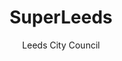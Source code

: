 ---
title: SuperLeeds
subtitle: Leeds City Council
category: documentary
code: <iframe src="https://player.vimeo.com/video/139656621?color=b4d7ad&title=0&byline=0&portrait=0" width="640" height="360" frameborder="0" allow="autoplay; fullscreen" allowfullscreen></iframe>
---
